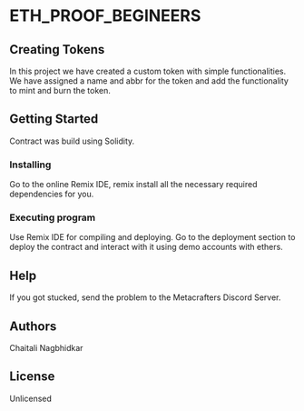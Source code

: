 # ETH_PROOF_BEGINEERS

## Creating Tokens
In this project we have created a custom token with simple functionalities. We have assigned a name and abbr for the token and add the functionality to mint and burn the token.

## Getting Started
Contract was build using Solidity.

### Installing
Go to the online Remix IDE, remix install all the necessary required dependencies for you.

### Executing program
Use Remix IDE for compiling and deploying. Go to the deployment section to deploy the contract and interact with it using demo accounts with ethers.

## Help
If you got stucked, send the problem to the Metacrafters Discord Server. 

## Authors
Chaitali Nagbhidkar

## License
Unlicensed
